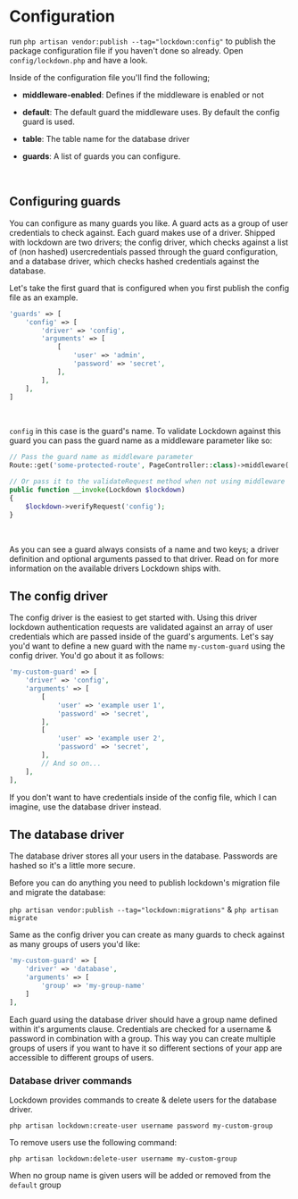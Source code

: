 # Configuration
run `php artisan vendor:publish --tag="lockdown:config"` to publish the package configuration file if you haven't done so already. Open `config/lockdown.php` and have a look.

Inside of the configuration file you'll find the following;

- **middleware-enabled**: Defines if the middleware is enabled or not

- **default**: The default guard the middleware uses. By default the config guard is used.

- **table**: The table name for the database driver

- **guards**: A list of guards you can configure.

<br />

## Configuring guards
You can configure as many guards you like. A guard acts as a group of user credentials to check against. Each guard makes use of a driver. Shipped with lockdown are two drivers; the config driver, which checks against a list of (non hashed) usercredentials passed through the guard configuration, and a database driver, which checks hashed credentials against the database.

Let's take the first guard that is configured when you first publish the config file as an example.

``` php
'guards' => [
    'config' => [
        'driver' => 'config',
        'arguments' => [
            [
                'user' => 'admin',
                'password' => 'secret',
            ],
        ],
    ],
]
```

<br />

`config` in this case is the guard's name. To validate Lockdown against this guard you can pass the guard name as a middleware parameter like so:

``` php
// Pass the guard name as middleware parameter
Route::get('some-protected-route', PageController::class)->middleware('lockdown:config');

// Or pass it to the validateRequest method when not using middleware
public function __invoke(Lockdown $lockdown)
{   
    $lockdown->verifyRequest('config');
}
```

<br />

As you can see a guard always consists of a name and two keys; a driver definition and optional arguments passed to that driver. Read on for more information on the available drivers Lockdown ships with.

## The config driver
The config driver is the easiest to get started with. Using this driver lockdown authentication requests are validated against an array of user credentials which are passed inside of the guard's arguments. Let's say you'd want to define a new guard with the name `my-custom-guard` using the config driver. You'd go about it as follows:

``` php
'my-custom-guard' => [
    'driver' => 'config',
    'arguments' => [
        [
            'user' => 'example user 1',
            'password' => 'secret',
        ],
        [
            'user' => 'example user 2',
            'password' => 'secret',
        ],
        // And so on...
    ],
],
```

If you don't want to have credentials inside of the config file, which I can imagine, use the database driver instead.

## The database driver

The database driver stores all your users in the database. Passwords are hashed so it's a little more secure.

Before you can do anything you need to publish lockdown's migration file and migrate the database:

`php artisan vendor:publish --tag="lockdown:migrations"` & `php artisan migrate`

Same as the config driver you can create as many guards to check against as many groups of users you'd like:


``` php
'my-custom-guard' => [
    'driver' => 'database',
    'arguments' => [
        'group' => 'my-group-name'
    ]
],
```

Each guard using the database driver should have a group name defined within it's arguments clause. Credentials are checked for a username & password in combination with a group. This way you can create multiple groups of users if you want to have it so different sections of your app are accessible to different groups of users.

### Database driver commands
Lockdown provides commands to create & delete users for the database driver.

`php artisan lockdown:create-user username password my-custom-group`

To remove users use the following command:

`php artisan lockdown:delete-user username my-custom-group`

When no group name is given users will be added or removed from the `default` group